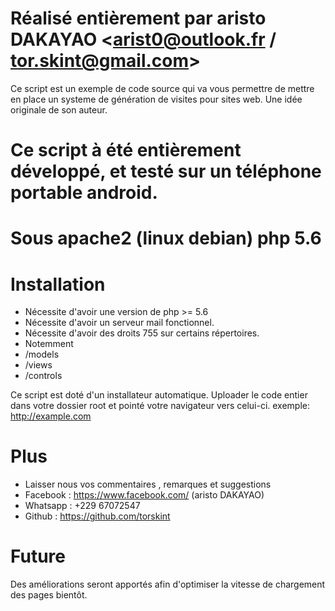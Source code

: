 # Réalisé entièrement par aristo DAKAYAO <arist0@outlook.fr / tor.skint@gmail.com>
Ce script est un exemple de code source qui va vous permettre de mettre en place un systeme de génération de visites pour sites web.
Une idée originale de son auteur.

# Ce script à été entièrement développé, et testé sur un téléphone portable android.
# Sous apache2 (linux debian) php 5.6

# Installation
* Nécessite d'avoir une version de php >= 5.6
* Nécessite d'avoir un serveur mail fonctionnel.
* Nécessite d'avoir des droits 755 sur certains répertoires.
* Notemment 
* /models
* /views
* /controls

Ce script est doté d'un installateur automatique.
Uploader le code entier dans votre dossier root et pointé votre navigateur vers celui-ci.
exemple:
http://example.com

# Plus
* Laisser nous vos commentaires , remarques et suggestions 
* Facebook : https://www.facebook.com/ (aristo DAKAYAO)
* Whatsapp : +229 67072547
* Github : https://github.com/torskint

# Future
Des améliorations seront apportés afin d'optimiser la vitesse de chargement des pages bientôt.